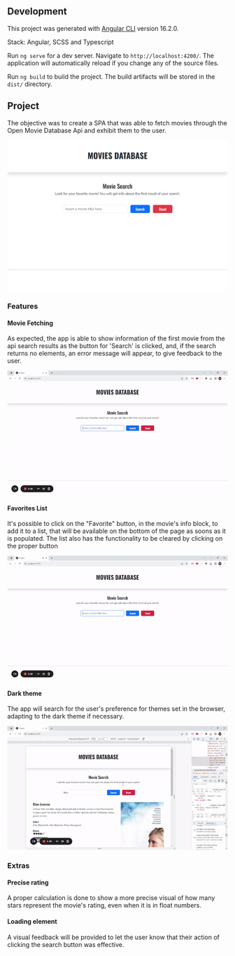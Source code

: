 ## Development

This project was generated with [Angular CLI](https://github.com/angular/angular-cli) version 16.2.0.

Stack: Angular, SCSS and Typescript

Run `ng serve` for a dev server. Navigate to `http://localhost:4200/`. The application will automatically reload if you change any of the source files.

Run `ng build` to build the project. The build artifacts will be stored in the `dist/` directory.

## Project

The objective was to create a SPA that was able to fetch movies through the Open Movie Database Api and exhibit them to the user.

![Home page for app](./media/homescreen.png)

### Features

#### Movie Fetching

As expected, the app is able to show information of the first movie from the api search results as the button for 'Search' is clicked, and, if the search returns no elements, an error message will appear, to give feedback to the user.

![Movie search](./media/search.gif)

#### Favorites List 

It's possible to click on the "Favorite" button, in the movie's info block, to add it to a list, that will be available on the bottom of the page as soons as it is populated. The list also has the functionality to be cleared by clicking on the proper button

![Favorites list](./media/favorites.gif)

#### Dark theme

The app will search for the user's preference for themes set in the browser, adapting to the dark theme if necessary.

![Dark mode](./media/dark-mode.gif)

### Extras

#### Precise rating

A proper calculation is done to show a more precise visual of how many stars represent the movie's rating, even when it is in float numbers.

#### Loading element

A visual feedback will be provided to let the user know that their action of clicking the search button was effective.

